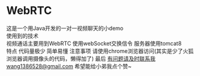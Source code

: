 # WebRTC
这是一个用Java开发的一对一视频聊天的小demo <br>
使用到的技术 <br>
视频通话主要用到WebRTC 使用webSocket交换信令 服务器使用tomcat8<br>
特点
代码量极少 简单易懂 
注意事项
请使用chrome浏览器访问(其实是少了火狐浏览器调用摄像头的代码，懒得加了)
最后
有问题请及时联系我wang1386528@gmail.com
希望能给小弟我点个赞~
